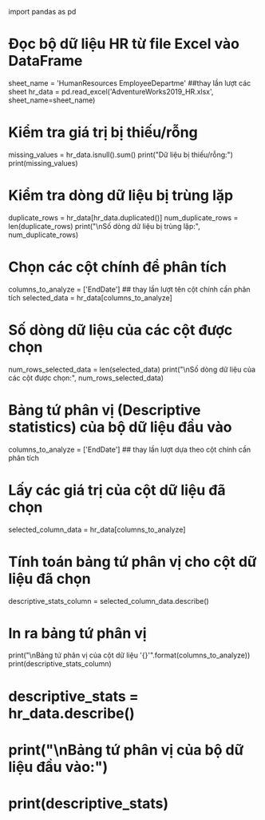 import pandas as pd

# Đọc bộ dữ liệu HR từ file Excel vào DataFrame
sheet_name = 'HumanResources EmployeeDepartme' ##thay lần lượt các sheet 
hr_data = pd.read_excel('AdventureWorks2019_HR.xlsx', sheet_name=sheet_name)


# Kiểm tra giá trị bị thiếu/rỗng
missing_values = hr_data.isnull().sum()
print("Dữ liệu bị thiếu/rỗng:")
print(missing_values)

# Kiểm tra dòng dữ liệu bị trùng lặp
duplicate_rows = hr_data[hr_data.duplicated()]
num_duplicate_rows = len(duplicate_rows)
print("\nSố dòng dữ liệu bị trùng lặp:", num_duplicate_rows)

# Chọn các cột chính để phân tích
columns_to_analyze = ['EndDate'] ## thay lần lượt tên cột chính cần phân tích 
selected_data = hr_data[columns_to_analyze]

# Số dòng dữ liệu của các cột được chọn
num_rows_selected_data = len(selected_data)
print("\nSố dòng dữ liệu của các cột được chọn:", num_rows_selected_data)

# Bảng tứ phân vị (Descriptive statistics) của bộ dữ liệu đầu vào
columns_to_analyze = ['EndDate'] ## thay lần lượt dựa theo cột chính cần phân tích 

# Lấy các giá trị của cột dữ liệu đã chọn
selected_column_data = hr_data[columns_to_analyze]

# Tính toán bảng tứ phân vị cho cột dữ liệu đã chọn
descriptive_stats_column = selected_column_data.describe()

# In ra bảng tứ phân vị
print("\nBảng tứ phân vị của cột dữ liệu '{}'".format(columns_to_analyze))
print(descriptive_stats_column)
# descriptive_stats = hr_data.describe()
# print("\nBảng tứ phân vị của bộ dữ liệu đầu vào:")
# print(descriptive_stats)